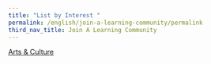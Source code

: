 ```yaml
---
title: "List by Interest "
permalink: /english/join-a-learning-community/permalink
third_nav_title: Join A Learning Community
---
```

[Arts & Culture ](https://nlb-learning.gov.sg/english/join-a-learning-community/artsandculture)